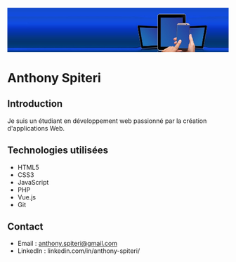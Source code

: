 ![Ma bannière](https://github.com/anthony0467/anthony0467/blob/main/banner.jpg)


# Anthony Spiteri

## Introduction

Je suis un étudiant en développement web passionné par la création d'applications Web.
## Technologies utilisées

- HTML5
- CSS3
- JavaScript
- PHP
- Vue.js
- Git

## Contact

- Email : anthony.spiteri@gmail.com
- LinkedIn : linkedin.com/in/anthony-spiteri/

